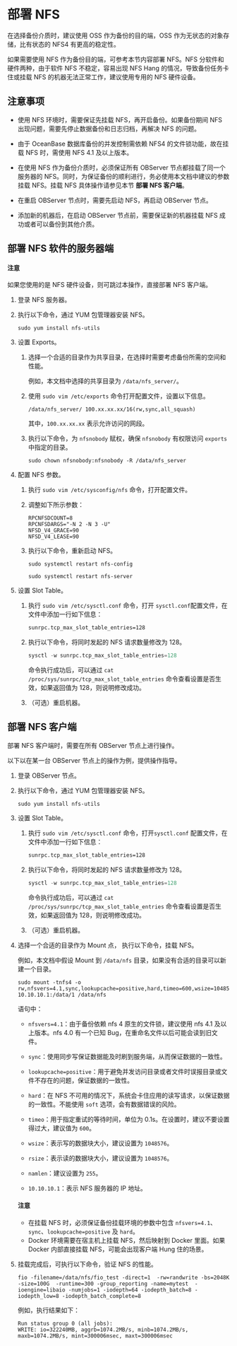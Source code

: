 # 部署 NFS

在选择备份介质时，建议使用 OSS 作为备份的目的端，OSS 作为无状态的对象存储，比有状态的 NFS4 有更高的稳定性。

如果需要使用 NFS 作为备份目的端，可参考本节内容部署 NFS。NFS 分软件和硬件两种，由于软件 NFS 不稳定，容易出现 NFS Hang 的情况，导致备份任务卡住或挂载 NFS 的机器无法正常工作，建议使用专用的 NFS 硬件设备。

## 注意事项

* 使用 NFS 环境时，需要保证先挂载 NFS，再开启备份。如果备份期间 NFS 出现问题，需要先停止数据备份和日志归档，再解决 NFS 的问题。

* 由于 OceanBase 数据库备份的并发控制需依赖 NFS4 的文件锁功能，故在挂载 NFS 时，需使用 NFS 4.1 及以上版本。

* 在使用 NFS 作为备份介质时，必须保证所有 OBServer 节点都挂载了同一个服务器的 NFS。同时，为保证备份的顺利进行，务必使用本文档中建议的参数挂载 NFS。挂载 NFS 具体操作请参见本节 **部署 NFS 客户端**。

* 在重启 OBServer 节点时，需要先启动 NFS，再启动 OBServer 节点。

* 添加新的机器后，在启动 OBServer 节点前，需要保证新的机器挂载 NFS 成功或者可以备份到其他介质。

## 部署 NFS 软件的服务器端

<main id="notice" type='notice'>
<h4>注意</h4>
<p>如果您使用的是 NFS 硬件设备，则可跳过本操作，直接部署 NFS 客户端。</p>
</main>

1. 登录 NFS 服务器。

2. 执行以下命令，通过 YUM 包管理器安装 NFS。

   ```shell
   sudo yum install nfs-utils
   ```

3. 设置 Exports。

   1. 选择一个合适的目录作为共享目录，在选择时需要考虑备份所需的空间和性能。

      例如，本文档中选择的共享目录为 `/data/nfs_server/`。

   2. 使用 `sudo vim /etc/exports` 命令打开配置文件，设置以下信息。

      ```shell
      /data/nfs_server/ 100.xx.xx.xx/16(rw,sync,all_squash)
      ```

      其中，`100.xx.xx.xx` 表示允许访问的网段。

   3. 执行以下命令，为 `nfsnobody` 赋权，确保 `nfsnobody` 有权限访问 `exports` 中指定的目录。

      ```shell
      sudo chown nfsnobody:nfsnobody -R /data/nfs_server
      ```

4. 配置 NFS 参数。

   1. 执行 `sudo vim /etc/sysconfig/nfs` 命令，打开配置文件。

   2. 调整如下所示参数：

      ```shell
      RPCNFSDCOUNT=8
      RPCNFSDARGS="-N 2 -N 3 -U"
      NFSD_V4_GRACE=90
      NFSD_V4_LEASE=90
      ```

   3. 执行以下命令，重新启动 NFS。

      ```shell
      sudo systemctl restart nfs-config
      
      sudo systemctl restart nfs-server
      ```

5. 设置 Slot Table。

   1. 执行 `sudo vim /etc/sysctl.conf` 命令，打开 `sysctl.conf`配置文件，在文件中添加一行如下信息：

      ```xml
      sunrpc.tcp_max_slot_table_entries=128
      ```

   2. 执行以下命令，将同时发起的 NFS 请求数量修改为 128。

      ```sql
      sysctl -w sunrpc.tcp_max_slot_table_entries=128
      ```

      命令执行成功后，可以通过 `cat /proc/sys/sunrpc/tcp_max_slot_table_entries` 命令查看设置是否生效，如果返回值为 128，则说明修改成功。

   3. （可选）重启机器。

## 部署 NFS 客户端

部署 NFS 客户端时，需要在所有 OBServer 节点上进行操作。

以下以在某一台 OBServer 节点上的操作为例，提供操作指导。

1. 登录 OBServer 节点。

2. 执行以下命令，通过 YUM 包管理器安装 NFS。

   ```shell
   sudo yum install nfs-utils
   ```

3. 设置 Slot Table。

   1. 执行 `sudo vim /etc/sysctl.conf` 命令，打开`sysctl.conf` 配置文件，在文件中添加一行如下信息：

      ```xml
      sunrpc.tcp_max_slot_table_entries=128
      ```

   2. 执行以下命令，将同时发起的 NFS 请求数量修改为 128。

      ```sql
      sysctl -w sunrpc.tcp_max_slot_table_entries=128
      ```

      命令执行成功后，可以通过 `cat /proc/sys/sunrpc/tcp_max_slot_table_entries` 命令查看设置是否生效，如果返回值为 128，则说明修改成功。

   3. （可选）重启机器。

4. 选择一个合适的目录作为 Mount 点， 执行以下命令，挂载 NFS。

   例如，本文档中假设 Mount 到 `/data/nfs` 目录，如果没有合适的目录可以新建一个目录。

   ```shell
   sudo mount -tnfs4 -o rw,nfsvers=4.1,sync,lookupcache=positive,hard,timeo=600,wsize=1048576,rsize=1048576,namlen=255 10.10.10.1:/data/1 /data/nfs
   ```

   语句中：

   * `nfsvers=4.1`：由于备份依赖 nfs 4 原生的文件锁，建议使用 nfs 4.1 及以上版本。nfs 4.0 有一个已知 Bug，在重命名文件以后可能会读到旧文件。

   * `sync`：使用同步写保证数据能及时刷到服务端，从而保证数据的一致性。

   * `lookupcache=positive`：用于避免并发访问目录或者文件时误报目录或文件不存在的问题，保证数据的一致性。

   * `hard`：在 NFS 不可用的情况下，系统会卡住应用的读写请求，以保证数据的一致性。不能使用 `soft` 选项，会有数据错误的风险。

   * `timeo`：用于指定重试的等待时间，单位为 0.1s。在设置时，建议不要设置得过大，建议值为 `600`。

   * `wsize`：表示写的数据块大小，建议设置为 `1048576`。

   * `rsize`：表示读的数据块大小，建议设置为 `1048576`。

   * `namlen`：建议设置为 `255`。

   * `10.10.10.1`：表示 NFS 服务器的 IP 地址。

   <main id="notice" type='notice'>
   <h4>注意</h4>
   <ul>
   <li>在挂载 NFS 时，必须保证备份挂载环境的参数中包含 <code>nfsvers=4.1</code>、<code>sync</code>、<code>lookupcache=positive</code> 及 <code>hard</code>。</li>
   <li>Docker 环境需要在宿主机上挂载 NFS，然后映射到 Docker 里面。如果 Docker 内部直接挂载 NFS，可能会出现客户端 Hung 住的场景。</li>
   </ul>
   </main>

5. 挂载完成后，可执行以下命令，验证 NFS 的性能。

   ```shell
   fio -filename=/data/nfs/fio_test -direct=1  -rw=randwrite -bs=2048K -size=100G  -runtime=300 -group_reporting -name=mytest  -ioengine=libaio -numjobs=1 -iodepth=64 -iodepth_batch=8 -iodepth_low=8 -iodepth_batch_complete=8
   ```

   例如，执行结果如下：

   ```shell
   Run status group 0 (all jobs):
   WRITE: io=322240MB, aggrb=1074.2MB/s, minb=1074.2MB/s, maxb=1074.2MB/s, mint=300006msec, maxt=300006msec
   ```
